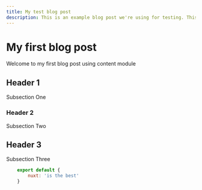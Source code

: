 ```yaml
---
title: My test blog post
description: This is an example blog post we're using for testing. This is an example blog post we're using for testing. This is an example blog post we're using for testing.This is an example blog post we're using for testing. This is an example blog post we're using for testing. This is an example blog post we're using for testing. This is an example blog post we're using for testing.
---
```

# My first blog post

Welcome to my first blog post using content module

## Header 1

Subsection One

### Header 2

Subsection Two

## Header 3

Subsection Three

```javascript
    export default {
        nuxt: 'is the best'
    }
```
